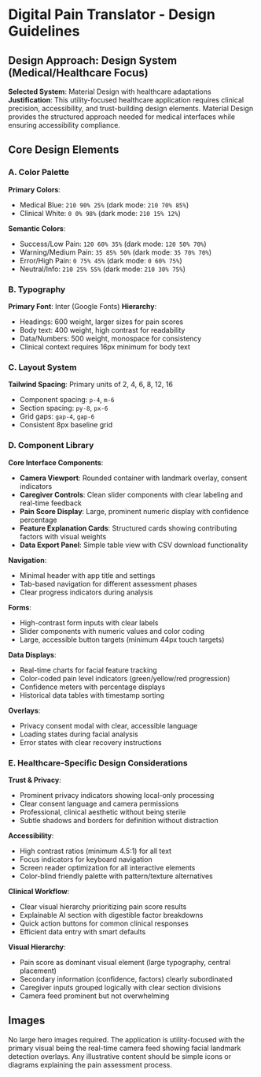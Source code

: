 # Digital Pain Translator - Design Guidelines

## Design Approach: Design System (Medical/Healthcare Focus)
**Selected System**: Material Design with healthcare adaptations
**Justification**: This utility-focused healthcare application requires clinical precision, accessibility, and trust-building design elements. Material Design provides the structured approach needed for medical interfaces while ensuring accessibility compliance.

## Core Design Elements

### A. Color Palette
**Primary Colors**:
- Medical Blue: `210 90% 25%` (dark mode: `210 70% 85%`)
- Clinical White: `0 0% 98%` (dark mode: `210 15% 12%`)

**Semantic Colors**:
- Success/Low Pain: `120 60% 35%` (dark mode: `120 50% 70%`)
- Warning/Medium Pain: `35 85% 50%` (dark mode: `35 70% 70%`)
- Error/High Pain: `0 75% 45%` (dark mode: `0 60% 75%`)
- Neutral/Info: `210 25% 55%` (dark mode: `210 30% 75%`)

### B. Typography
**Primary Font**: Inter (Google Fonts)
**Hierarchy**:
- Headings: 600 weight, larger sizes for pain scores
- Body text: 400 weight, high contrast for readability
- Data/Numbers: 500 weight, monospace for consistency
- Clinical context requires 16px minimum for body text

### C. Layout System
**Tailwind Spacing**: Primary units of 2, 4, 6, 8, 12, 16
- Component spacing: `p-4`, `m-6`
- Section spacing: `py-8`, `px-6`
- Grid gaps: `gap-4`, `gap-6`
- Consistent 8px baseline grid

### D. Component Library

**Core Interface Components**:
- **Camera Viewport**: Rounded container with landmark overlay, consent indicators
- **Caregiver Controls**: Clean slider components with clear labeling and real-time feedback
- **Pain Score Display**: Large, prominent numeric display with confidence percentage
- **Feature Explanation Cards**: Structured cards showing contributing factors with visual weights
- **Data Export Panel**: Simple table view with CSV download functionality

**Navigation**: 
- Minimal header with app title and settings
- Tab-based navigation for different assessment phases
- Clear progress indicators during analysis

**Forms**:
- High-contrast form inputs with clear labels
- Slider components with numeric values and color coding
- Large, accessible button targets (minimum 44px touch targets)

**Data Displays**:
- Real-time charts for facial feature tracking
- Color-coded pain level indicators (green/yellow/red progression)
- Confidence meters with percentage displays
- Historical data tables with timestamp sorting

**Overlays**:
- Privacy consent modal with clear, accessible language
- Loading states during facial analysis
- Error states with clear recovery instructions

### E. Healthcare-Specific Design Considerations

**Trust & Privacy**:
- Prominent privacy indicators showing local-only processing
- Clear consent language and camera permissions
- Professional, clinical aesthetic without being sterile
- Subtle shadows and borders for definition without distraction

**Accessibility**:
- High contrast ratios (minimum 4.5:1) for all text
- Focus indicators for keyboard navigation
- Screen reader optimization for all interactive elements
- Color-blind friendly palette with pattern/texture alternatives

**Clinical Workflow**:
- Clear visual hierarchy prioritizing pain score results
- Explainable AI section with digestible factor breakdowns
- Quick action buttons for common clinical responses
- Efficient data entry with smart defaults

**Visual Hierarchy**:
- Pain score as dominant visual element (large typography, central placement)
- Secondary information (confidence, factors) clearly subordinated
- Caregiver inputs grouped logically with clear section divisions
- Camera feed prominent but not overwhelming

## Images
No large hero images required. The application is utility-focused with the primary visual being the real-time camera feed showing facial landmark detection overlays. Any illustrative content should be simple icons or diagrams explaining the pain assessment process.
